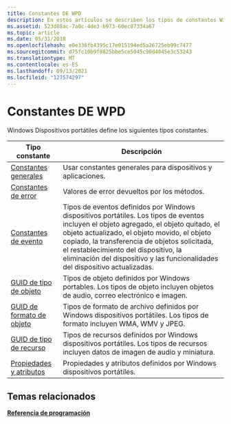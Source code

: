 ```yaml
---
title: Constantes DE WPD
description: En estos artículos se describen los tipos de constantes Windows dispositivos portátiles, como constantes generales, constantes de error y constantes de eventos.
ms.assetid: 523d88ac-7a8c-4de3-b973-60ec87334a67
ms.topic: article
ms.date: 05/31/2018
ms.openlocfilehash: e0e336fb4395c17e015194ed5a26725eb99c7477
ms.sourcegitcommit: d75fc10b9f0825bbe5ce5045c90d4045e3c53243
ms.translationtype: MT
ms.contentlocale: es-ES
ms.lasthandoff: 09/13/2021
ms.locfileid: "127574297"
---
```

# <a name="wpd-constants"></a>Constantes DE WPD

Windows Dispositivos portátiles define los siguientes tipos constantes.



| Tipo constante                                              | Descripción                                                                                                                                                                                                                               |
|------------------------------------------------------------|-------------------------------------------------------------------------------------------------------------------------------------------------------------------------------------------------------------------------------------------|
| [Constantes generales](general-constants.md)                 | Usar constantes generales para dispositivos y aplicaciones.                                                                                                                                                                                       |
| [Constantes de error](error-constants.md)                     | Valores de error devueltos por los métodos.                                                                                                                                                                                                         |
| [Constantes de evento](event-constants.md)                     | Tipos de eventos definidos por Windows dispositivos portátiles. Los tipos de eventos incluyen el objeto agregado, el objeto quitado, el objeto actualizado, el objeto movido, el objeto copiado, la transferencia de objetos solicitada, el restablecimiento del dispositivo, la eliminación del dispositivo y las funcionalidades del dispositivo actualizadas. |
| [GUID de tipo de objeto](object-type-guids.md)                 | Tipos de objeto definidos por Windows portables. Los tipos de objeto incluyen objetos de audio, correo electrónico e imagen.                                                                                                                                  |
| [GUID de formato de objeto](object-format-guids.md)             | Tipos de formato de archivo definidos por Windows dispositivos portátiles. Los tipos de formato incluyen WMA, WMV y JPEG.                                                                                                                                           |
| [GUID de tipo de recurso](resource-type-guids.md)             | Tipos de recursos definidos por Windows dispositivos portátiles. Los tipos de recursos incluyen datos de imagen de audio y miniatura.                                                                                                                                |
| [Propiedades y atributos](properties-and-attributes.md) | Propiedades y atributos definidos por Windows dispositivos portátiles.                                                                                                                                                                            |



 

## <a name="related-topics"></a>Temas relacionados

<dl> <dt>

[**Referencia de programación**](programming-reference.md)
</dt> </dl>

 

 



